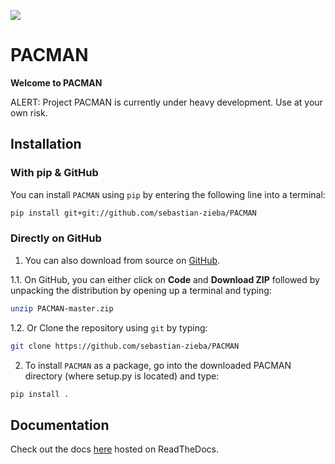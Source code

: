 ![](https://github.com/sebastian-zieba/PACMAN/blob/master/docs/source/media/Pacman_V2.gif)

# PACMAN

**Welcome to PACMAN**

ALERT: Project PACMAN is currently under heavy development. Use at your own risk.

## Installation

### With pip & GitHub

You can install ``PACMAN`` using ``pip`` by entering the following line into a terminal:

```bash
pip install git+git://github.com/sebastian-zieba/PACMAN
```

### Directly on GitHub

1. You can also download from source on [GitHub](https://github.com/sebastian-zieba/PACMAN).

1.1. On GitHub, you can either click on **Code** and **Download ZIP** followed by unpacking the distribution by opening up a terminal and typing:

```bash
unzip PACMAN-master.zip
```

1.2. Or Clone the repository using ``git`` by typing:

```bash
git clone https://github.com/sebastian-zieba/PACMAN
```


2. To install ``PACMAN`` as a package, go into the downloaded PACMAN directory (where setup.py is located) and type:

```bash
pip install .
```
	

## Documentation

Check out the docs [here](https://pacmandocs.readthedocs.io/en/latest/) hosted on ReadTheDocs.
